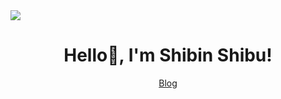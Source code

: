 <img src="/media/Banner.png">
<h1 align="center">Hello👋, I'm Shibin Shibu!</h1>
<p align="center">
<a href="https://blog.advaith.co/">Blog</a>
</p>

